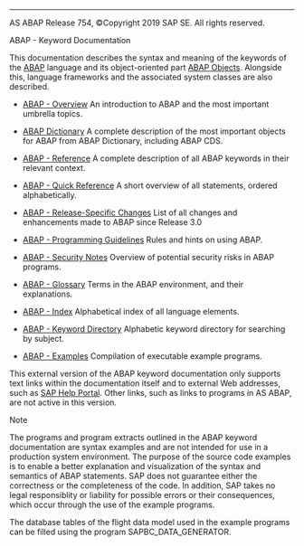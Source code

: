  

* * *

AS ABAP Release 754, ©Copyright 2019 SAP SE. All rights reserved.

ABAP - Keyword Documentation

This documentation describes the syntax and meaning of the keywords of the [ABAP](https://help.sap.com/doc/abapdocu_754_index_htm/7.54/en-US/abenabap_glosry.htm "Glossary Entry") language and its object-oriented part [ABAP Objects](https://help.sap.com/doc/abapdocu_754_index_htm/7.54/en-US/abenabap_objects_glosry.htm "Glossary Entry"). Alongside this, language frameworks and the associated system classes are also described.

-   [ABAP - Overview](https://help.sap.com/doc/abapdocu_754_index_htm/7.54/en-US/abenabap_oview.htm)
    An introduction to ABAP and the most important umbrella topics.

-   [ABAP Dictionary](https://help.sap.com/doc/abapdocu_754_index_htm/7.54/en-US/abenabap_dictionary.htm)
    A complete description of the most important objects for ABAP from ABAP Dictionary, including ABAP CDS.

-   [ABAP - Reference](https://help.sap.com/doc/abapdocu_754_index_htm/7.54/en-US/abenabap_reference.htm)
    A complete description of all ABAP keywords in their relevant context.

-   [ABAP - Quick Reference](https://help.sap.com/doc/abapdocu_754_index_htm/7.54/en-US/abenabap_shortref.htm)
    A short overview of all statements, ordered alphabetically.

-   [ABAP - Release-Specific Changes](https://help.sap.com/doc/abapdocu_754_index_htm/7.54/en-US/abennews.htm)
    List of all changes and enhancements made to ABAP since Release 3.0

-   [ABAP - Programming Guidelines](https://help.sap.com/doc/abapdocu_754_index_htm/7.54/en-US/abenabap_pgl.htm)
    Rules and hints on using ABAP.

-   [ABAP - Security Notes](https://help.sap.com/doc/abapdocu_754_index_htm/7.54/en-US/abenabap_security.htm)
    Overview of potential security risks in ABAP programs.

-   [ABAP - Glossary](https://help.sap.com/doc/abapdocu_754_index_htm/7.54/en-US/abenabap_glossary.htm)
    Terms in the ABAP environment, and their explanations.

-   [ABAP - Index](https://help.sap.com/doc/abapdocu_754_index_htm/7.54/en-US/abenabap_index.htm)
    Alphabetical index of all language elements.

-   [ABAP - Keyword Directory](https://help.sap.com/doc/abapdocu_754_index_htm/7.54/en-US/abenabap_subjects.htm)
    Alphabetic keyword directory for searching by subject.

-   [ABAP - Examples](https://help.sap.com/doc/abapdocu_754_index_htm/7.54/en-US/abenabap_examples.htm)
    Compilation of executable example programs.

This external version of the ABAP keyword documentation only supports text links within the documentation itself and to external Web addresses, such as [SAP Help Portal](http://help.sap.com). Other links, such as links to programs in AS ABAP, are not active in this version.

Note

The programs and program extracts outlined in the ABAP keyword documentation are syntax examples and are not intended for use in a production system environment. The purpose of the source code examples is to enable a better explanation and visualization of the syntax and semantics of ABAP statements. SAP does not guarantee either the correctness or the completeness of the code. In addition, SAP takes no legal responsiblity or liability for possible errors or their consequences, which occur through the use of the example programs.

The database tables of the flight data model used in the example programs can be filled using the program SAPBC\_DATA\_GENERATOR.